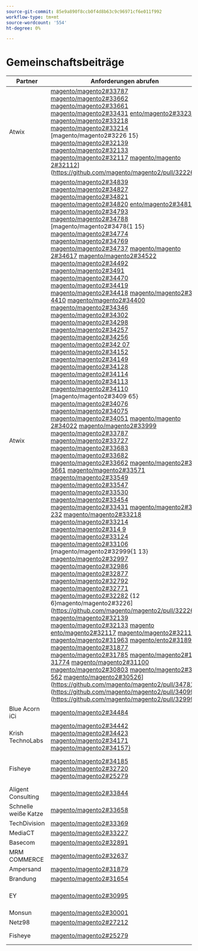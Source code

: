 ```yaml
---
source-git-commit: 85e9a890f8ccb0f4d8b63c9c96971cf6e011f992
workflow-type: tm+mt
source-wordcount: '554'
ht-degree: 0%

---
```

# Gemeinschaftsbeiträge

| Partner | Anforderungen abrufen | Verwandte GitHub-Probleme |
| ------- | ------- | ------- |
| Atwix | [magento/magento2#33787](https://github.com/magento/magento2/pull/33787) [magento/magento2#33662](https://github.com/magento/magento2/pull/33662) [magento/magento2#33661](https://github.com/magento/magento2/pull/33661) [magento/magento2#33431](https://github.com/magento/magento2/pull/33431) [ento/magento2#33232](https://github.com/magento/magento2/pull/33232) [magento/magento2#33218](https://github.com/magento/magento2/pull/33218) [magento/magento2#33214](https://github.com/magento/magento2/pull/33214) [magento/magento2#3226 15} [magento/magento2#32139](https://github.com/magento/magento2/pull/32139) [magento/magento2#32133](https://github.com/magento/magento2/pull/32133) [magento/magento2#32117](https://github.com/magento/magento2/pull/32117) [magento/magento 2#32112](https://github.com/magento/magento2/pull/32112)](https://github.com/magento/magento2/pull/32226) | [magento/magento2#33689](https://github.com/magento/magento2/issues/33689) [magento/magento2#33635](https://github.com/magento/magento2/issues/33635) [magento/magento2#33556](https://github.com/magento/magento2/issues/33556) [magento/magento2#33806](https://github.com/magento/magento2/issues/33806) [ ento/magento2#32381](https://github.com/magento/magento2/issues/32381) [magento/magento2#33786](https://github.com/magento/magento2/issues/33786) [magento/magento2#33785](https://github.com/magento/magento2/issues/33785) [magento/magento2#33784 15} [magento/magento2#33775](https://github.com/magento/magento2/issues/33775)](https://github.com/magento/magento2/issues/33784) |
| Atwix | [magento/magento2#34839](https://github.com/magento/magento2/pull/34839) [magento/magento2#34827](https://github.com/magento/magento2/pull/34827) [magento/magento2#34821](https://github.com/magento/magento2/pull/34821) [magento/magento2#34820](https://github.com/magento/magento2/pull/34820) [ento/magento2#34819](https://github.com/magento/magento2/pull/34819) [magento/magento2#34793](https://github.com/magento/magento2/pull/34793) [magento/magento2#34788](https://github.com/magento/magento2/pull/34788) [magento/magento2#3478{1 15} [magento/magento2#34774](https://github.com/magento/magento2/pull/34774) [magento/magento2#34769](https://github.com/magento/magento2/pull/34769) [magento/magento2#34737](https://github.com/magento/magento2/pull/34737) [magento/magento 2#34617](https://github.com/magento/magento2/pull/34617) [magento/magento2#34522](https://github.com/magento/magento2/pull/34522) [magento/magento2#34492](https://github.com/magento/magento2/pull/34492) [magento/magento2#3491](https://github.com/magento/magento2/pull/34491) [magento/magento2#34470](https://github.com/magento/magento2/pull/34470) [magento/magento2#34419](https://github.com/magento/magento2/pull/34419) [magento/magento2#34418](https://github.com/magento/magento2/pull/34418) [magento/magento2#3 4410](https://github.com/magento/magento2/pull/34410) [magento/magento2#34400](https://github.com/magento/magento2/pull/34400) [magento/magento2#34346](https://github.com/magento/magento2/pull/34346) [magento/magento2#34302](https://github.com/magento/magento2/pull/34302) [magento/magento2#34298](https://github.com/magento/magento2/pull/34298) [magento/magento2#34257](https://github.com/magento/magento2/pull/34257) [magento/magento2#34256](https://github.com/magento/magento2/pull/34256) [magento/magento2#342 07](https://github.com/magento/magento2/pull/34207) [magento/magento2#34152](https://github.com/magento/magento2/pull/34152) [magento/magento2#34149](https://github.com/magento/magento2/pull/34149) [magento/magento2#34128](https://github.com/magento/magento2/pull/34128) [magento/magento2#34114](https://github.com/magento/magento2/pull/34114) [magento/magento2#34113](https://github.com/magento/magento2/pull/34113) [magento/magento2#34110](https://github.com/magento/magento2/pull/34110) [magento/magento2#3409 65} [magento/magento2#34076](https://github.com/magento/magento2/pull/34076) [magento/magento2#34075](https://github.com/magento/magento2/pull/34075) [magento/magento2#34051](https://github.com/magento/magento2/pull/34051) [magento/magento 2#34022](https://github.com/magento/magento2/pull/34022) [magento/magento2#33999](https://github.com/magento/magento2/pull/33999) [magento/magento2#33787](https://github.com/magento/magento2/pull/33787) [magento/magento2#33727](https://github.com/magento/magento2/pull/33727) [magento/magento2#33683](https://github.com/magento/magento2/pull/33683) [magento/magento2#33682](https://github.com/magento/magento2/pull/33682) [magento/magento2#33662](https://github.com/magento/magento2/pull/33662) [magento/magento2#3 3661](https://github.com/magento/magento2/pull/33661) [magento/magento2#33571](https://github.com/magento/magento2/pull/33571) [magento/magento2#33549](https://github.com/magento/magento2/pull/33549) [magento/magento2#33547](https://github.com/magento/magento2/pull/33547) [magento/magento2#33530](https://github.com/magento/magento2/pull/33530) [magento/magento2#33454](https://github.com/magento/magento2/pull/33454) [magento/magento2#33431](https://github.com/magento/magento2/pull/33431) [magento/magento2#33 232](https://github.com/magento/magento2/pull/33232) [magento/magento2#33218](https://github.com/magento/magento2/pull/33218) [magento/magento2#33214](https://github.com/magento/magento2/pull/33214) [magento/magento2#314 9](https://github.com/magento/magento2/pull/33149) [magento/magento2#33124](https://github.com/magento/magento2/pull/33124) [magento/magento2#33106](https://github.com/magento/magento2/pull/33106) [magento/magento2#32999{1 13} [magento/magento2#32997](https://github.com/magento/magento2/pull/32997) [magento/magento2#32986](https://github.com/magento/magento2/pull/32986) [magento/magento2#32877](https://github.com/magento/magento2/pull/32877) [magento/magento2#32792](https://github.com/magento/magento2/pull/32792) [magento/magento2#32771](https://github.com/magento/magento2/pull/32771) [magento/magento2#32282](https://github.com/magento/magento2/pull/32282) {12 6}magento/magento2#3226](https://github.com/magento/magento2/pull/32226) [magento/magento2#32139](https://github.com/magento/magento2/pull/32139) [magento/magento2#32133](https://github.com/magento/magento2/pull/32133) [magento ento/magento2#32117](https://github.com/magento/magento2/pull/32117) [magento/magento2#32112](https://github.com/magento/magento2/pull/32112) [magento/magento2#31963](https://github.com/magento/magento2/pull/31963) [magento/ento2#31894](https://github.com/magento/magento2/pull/31894) [magento/magento2#31877](https://github.com/magento/magento2/pull/31877) [magento/magento2#31785](https://github.com/magento/magento2/pull/31785) [magento/magento2#1 31774](https://github.com/magento/magento2/pull/31774) [magento/magento2#31100](https://github.com/magento/magento2/pull/31100) [magento/magento2#30803](https://github.com/magento/magento2/pull/30803) [magento/magento2#30 562](https://github.com/magento/magento2/pull/30562) [magento/magento2#30526](https://github.com/magento/magento2/pull/30526)](https://github.com/magento/magento2/pull/34781)](https://github.com/magento/magento2/pull/34099)](https://github.com/magento/magento2/pull/32999)[ | [magento/magento2#34579](https://github.com/magento/magento2/issues/34579) [magento/magento2#34490](https://github.com/magento/magento2/issues/34490) [magento/magento2#34422](https://github.com/magento/magento2/issues/34422) [magento/magento2#34510](https://github.com/magento/magento2/issues/34510) [ento/magento2#34414](https://github.com/magento/magento2/issues/34414) [magento/magento2#34511](https://github.com/magento/magento2/issues/34511) [magento/magento2#34435](https://github.com/magento/magento2/issues/34435) [magento/magento2#34512 15} [magento/magento2#34317](https://github.com/magento/magento2/issues/34317) [magento/magento2#32948](https://github.com/magento/magento2/issues/32948) [magento/magento2#26254](https://github.com/magento/magento2/issues/26254) [magento/magento 2#34316](https://github.com/magento/magento2/issues/34316) [magento/magento2#34314](https://github.com/magento/magento2/issues/34314) [magento/magento2#34313](https://github.com/magento/magento2/issues/34313) [magento/magento2#34312](https://github.com/magento/magento2/issues/34312) [magento/magento2#34311](https://github.com/magento/magento2/issues/34311) [magento/magento2#34315](https://github.com/magento/magento2/issues/34315) [magento/magento2#33747](https://github.com/magento/magento2/issues/33747) [magento/magento2#33 3589](https://github.com/magento/magento2/issues/33589) [magento/magento2#33689](https://github.com/magento/magento2/issues/33689) [magento/magento2#33531](https://github.com/magento/magento2/issues/33531) [magento/magento2#33635](https://github.com/magento/magento2/issues/33635) [magento/magento2#33556](https://github.com/magento/magento2/issues/33556) [magento/magento2#33806](https://github.com/magento/magento2/issues/33806) [magento/magento2#32615](https://github.com/magento/magento2/issues/32615) [magento/devdocs#928](https://github.com/magento/devdocs/issues/9248) [magento/magento2#32991](https://github.com/magento/magento2/issues/32991) [magento/magento2#32821](https://github.com/magento/magento2/issues/32821) [magento/magento2#33788](https://github.com/magento/magento2/issues/33788) [magento/magento/magento to2#32381](https://github.com/magento/magento2/issues/32381) [magento/magento2#33786](https://github.com/magento/magento2/issues/33786) [magento/magento2#33785](https://github.com/magento/magento2/issues/33785) [magento/magento2#3784](https://github.com/magento/magento2/issues/33784) [magento/magento2#33775](https://github.com/magento/magento2/issues/33775) [magento/magento2#33783](https://github.com/magento/magento2/issues/33783) [magento/magento2#30828](https://github.com/magento/magento2/issues/30828) [magento/magento2#3 3774](https://github.com/magento/magento2/issues/33774) [magento/magento2#33773](https://github.com/magento/magento2/issues/33773)](https://github.com/magento/magento2/issues/34512) |
| Blue Acorn iCi | [magento/magento2#34484](https://github.com/magento/magento2/pull/34484) |  |
| Krish TechnoLabs | [magento/magento2#34442](https://github.com/magento/magento2/pull/34442) [magento/magento2#34423](https://github.com/magento/magento2/pull/34423) [magento/magento2#34171](https://github.com/magento/magento2/pull/34171) [magento/magento2#34157}](https://github.com/magento/magento2/pull/34157) |  |
| Fisheye | [magento/magento2#34185](https://github.com/magento/magento2/pull/34185) [magento/magento2#32720](https://github.com/magento/magento2/pull/32720) [magento/magento2#25279](https://github.com/magento/magento2/pull/25279) | [magento/magento2#34513](https://github.com/magento/magento2/issues/34513) [magento/magento2#34356](https://github.com/magento/magento2/issues/34356) [magento/magento2#29647](https://github.com/magento/magento2/issues/29647) [magento/magento2#30241](https://github.com/magento/magento2/issues/30241) |
| Aligent Consulting | [magento/magento2#33844](https://github.com/magento/magento2/pull/33844) |  |
| Schnelle weiße Katze | [magento/magento2#33658](https://github.com/magento/magento2/pull/33658) | [magento/magento2#33839](https://github.com/magento/magento2/issues/33839) |
| TechDivision | [magento/magento2#33369](https://github.com/magento/magento2/pull/33369) | [magento/magento2#34451](https://github.com/magento/magento2/issues/34451) |
| MediaCT | [magento/magento2#33227](https://github.com/magento/magento2/pull/33227) | [magento/magento2#33984](https://github.com/magento/magento2/issues/33984) |
| Basecom | [magento/magento2#32891](https://github.com/magento/magento2/pull/32891) | [magento/magento2#32885](https://github.com/magento/magento2/issues/32885) |
| MRM COMMERCE | [magento/magento2#32637](https://github.com/magento/magento2/pull/32637) | [magento/magento2#32636](https://github.com/magento/magento2/issues/32636) |
| Ampersand | [magento/magento2#31879](https://github.com/magento/magento2/pull/31879) | [maritos/magento2-performance-fixes#4](https://github.com/maritos/magento2-performance-fixes/issues/4) |
| Brandung | [magento/magento2#31654](https://github.com/magento/magento2/pull/31654) | [magento/magento2#30948](https://github.com/magento/magento2/issues/30948) |
| EY | [magento/magento2#30995](https://github.com/magento/magento2/pull/30995) | [magento/magento2#31019](https://github.com/magento/magento2/issues/31019) [magento/magento2#32625](https://github.com/magento/magento2/issues/32625) [magento/magento2#33696](https://github.com/magento/magento2/issues/33696) |
| Monsun | [magento/magento2#30001](https://github.com/magento/magento2/pull/30001) | [magento/magento-semver#50](https://github.com/magento/magento-semver/issues/50) |
| Netz98 | [magento/magento2#27212](https://github.com/magento/magento2/pull/27212) | [magento/magento2#29609](https://github.com/magento/magento2/issues/29609) |
| Fisheye | [magento/magento2#25279](https://github.com/magento/magento2/pull/25279) | [magento/magento2#29647](https://github.com/magento/magento2/issues/29647) [magento/magento2#30241](https://github.com/magento/magento2/issues/30241) |
